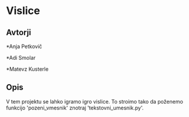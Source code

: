 # Vislice

## Avtorji

*Anja Petkovič

*Adi Smolar

*Matevz Kusterle

## Opis

V tem projektu se lahko igramo igro vislice. To stroimo tako da poženemo funkcijo 'pozeni_vmesnik' znotraj 'tekstovni_umesnik.py'.
